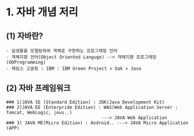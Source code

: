 # 1. 자바 개념 저리

## (1) 자바란?
	- 실생활을 모델링하여 객체로 구현하는 프로그래밍 언어
	- 객체지향 언어(Object Oriented Languge) --> 객체지향 프로그래밍(OOProgramming)
	- 제임스 고슬링 : IBM : IBM Green Project > Oak > Java
	
## (2) 자바 프레임워크
	### 1)JAVA SE (Standard Edition) : JDK(Java Development Kit)
	### 2)JAVA EE (Enterpride Edition) : WAS(Web Application Server : Tomcat, WebLogic, jeus..)
										---> JAVA Web Application
	### 3) JAVA ME(Micro Edition) : Android.. ---> JAVA Micro Application (APP)